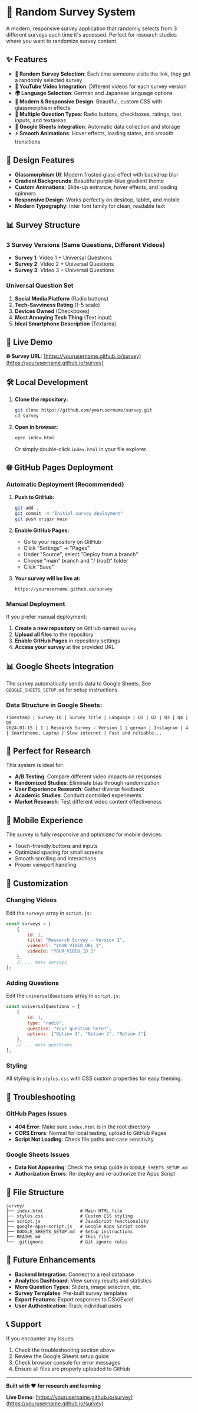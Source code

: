 # 🎯 Random Survey System

A modern, responsive survey application that randomly selects from 3 different surveys each time it's accessed. Perfect for research studies where you want to randomize survey content.

## ✨ Features

- **🎲 Random Survey Selection**: Each time someone visits the link, they get a randomly selected survey
- **🎥 YouTube Video Integration**: Different videos for each survey version
- **🌍 Language Selection**: German and Japanese language options
- **📱 Modern & Responsive Design**: Beautiful, custom CSS with glassmorphism effects
- **🔄 Multiple Question Types**: Radio buttons, checkboxes, ratings, text inputs, and textareas
- **💾 Google Sheets Integration**: Automatic data collection and storage
- **⚡ Smooth Animations**: Hover effects, loading states, and smooth transitions

## 🎨 Design Features

- **Glassmorphism UI**: Modern frosted glass effect with backdrop blur
- **Gradient Backgrounds**: Beautiful purple-blue gradient theme
- **Custom Animations**: Slide-up entrance, hover effects, and loading spinners
- **Responsive Design**: Works perfectly on desktop, tablet, and mobile
- **Modern Typography**: Inter font family for clean, readable text

## 📊 Survey Structure

### 3 Survey Versions (Same Questions, Different Videos)
- **Survey 1**: Video 1 + Universal Questions
- **Survey 2**: Video 2 + Universal Questions  
- **Survey 3**: Video 3 + Universal Questions

### Universal Question Set
1. **Social Media Platform** (Radio buttons)
2. **Tech-Savviness Rating** (1-5 scale)
3. **Devices Owned** (Checkboxes)
4. **Most Annoying Tech Thing** (Text input)
5. **Ideal Smartphone Description** (Textarea)

## 🚀 Live Demo

**🌐 Survey URL**: [https://yourusername.github.io/survey](https://yourusername.github.io/survey)

## 🛠️ Local Development

1. **Clone the repository:**
   ```bash
   git clone https://github.com/yourusername/survey.git
   cd survey
   ```

2. **Open in browser:**
   ```bash
   open index.html
   ```
   Or simply double-click `index.html` in your file explorer.

## 🌐 GitHub Pages Deployment

### Automatic Deployment (Recommended)

1. **Push to GitHub:**
   ```bash
   git add .
   git commit -m "Initial survey deployment"
   git push origin main
   ```

2. **Enable GitHub Pages:**
   - Go to your repository on GitHub
   - Click "Settings" → "Pages"
   - Under "Source", select "Deploy from a branch"
   - Choose "main" branch and "/ (root)" folder
   - Click "Save"

3. **Your survey will be live at:**
   ```
   https://yourusername.github.io/survey
   ```

### Manual Deployment

If you prefer manual deployment:

1. **Create a new repository** on GitHub named `survey`
2. **Upload all files** to the repository
3. **Enable GitHub Pages** in repository settings
4. **Access your survey** at the provided URL

## 📊 Google Sheets Integration

The survey automatically sends data to Google Sheets. See `GOOGLE_SHEETS_SETUP.md` for setup instructions.

### Data Structure in Google Sheets:
```
Timestamp | Survey ID | Survey Title | Language | Q1 | Q2 | Q3 | Q4 | Q5
2024-01-15 | 1 | Research Survey - Version 1 | german | Instagram | 4 | Smartphone, Laptop | Slow internet | Fast and reliable...
```

## 🎯 Perfect for Research

This system is ideal for:
- **A/B Testing**: Compare different video impacts on responses
- **Randomized Studies**: Eliminate bias through randomization
- **User Experience Research**: Gather diverse feedback
- **Academic Studies**: Conduct controlled experiments
- **Market Research**: Test different video content effectiveness

## 📱 Mobile Experience

The survey is fully responsive and optimized for mobile devices:
- Touch-friendly buttons and inputs
- Optimized spacing for small screens
- Smooth scrolling and interactions
- Proper viewport handling

## 🔧 Customization

### Changing Videos
Edit the `surveys` array in `script.js`:
```javascript
const surveys = [
    {
        id: 1,
        title: "Research Survey - Version 1",
        videoUrl: "YOUR_VIDEO_URL_1",
        videoId: "YOUR_VIDEO_ID_1"
    },
    // ... more surveys
];
```

### Adding Questions
Edit the `universalQuestions` array in `script.js`:
```javascript
const universalQuestions = [
    {
        id: 1,
        type: "radio",
        question: "Your question here?",
        options: ["Option 1", "Option 2", "Option 3"]
    },
    // ... more questions
];
```

### Styling
All styling is in `styles.css` with CSS custom properties for easy theming.

## 🐛 Troubleshooting

### GitHub Pages Issues
- **404 Error**: Make sure `index.html` is in the root directory
- **CORS Errors**: Normal for local testing, upload to GitHub Pages
- **Script Not Loading**: Check file paths and case sensitivity

### Google Sheets Issues
- **Data Not Appearing**: Check the setup guide in `GOOGLE_SHEETS_SETUP.md`
- **Authorization Errors**: Re-deploy and re-authorize the Apps Script

## 📄 File Structure

```
survey/
├── index.html              # Main HTML file
├── styles.css              # Custom CSS styling
├── script.js               # JavaScript functionality
├── google-apps-script.js   # Google Apps Script code
├── GOOGLE_SHEETS_SETUP.md  # Setup instructions
├── README.md               # This file
└── .gitignore              # Git ignore rules
```

## 🔮 Future Enhancements

- **Backend Integration**: Connect to a real database
- **Analytics Dashboard**: View survey results and statistics
- **More Question Types**: Sliders, image selection, etc.
- **Survey Templates**: Pre-built survey templates
- **Export Features**: Export responses to CSV/Excel
- **User Authentication**: Track individual users

## 📞 Support

If you encounter any issues:
1. Check the troubleshooting section above
2. Review the Google Sheets setup guide
3. Check browser console for error messages
4. Ensure all files are properly uploaded to GitHub

---

**Built with ❤️ for research and learning**

**Live Demo**: [https://yourusername.github.io/survey](https://yourusername.github.io/survey) 
